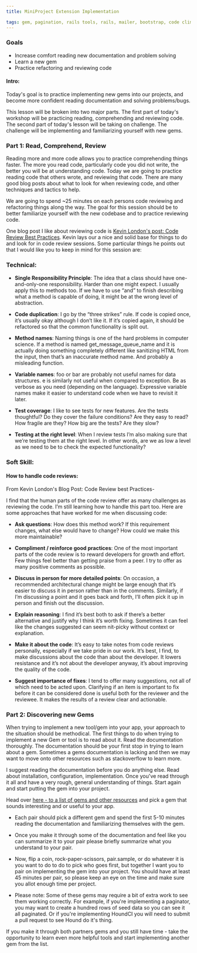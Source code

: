 ```yaml
---
title: MiniProject Extension Implementation

tags: gem, pagination, rails tools, rails, mailer, bootstrap, code climate, continuous integration, hound
---
```




### Goals

* Increase comfort reading new documentation and problem solving
* Learn a new gem
* Practice refactoring and reviewing code


#### Intro:

  Today's goal is to practice implementing new gems into our projects, and become more confident reading documentation and solving problems/bugs.

  This lesson will be broken into two major parts. The first part of today's workshop will be practicing reading, comprehending and reviewing code. The second part of today's lesson will be taking on challenge. The challenge will be implementing and familiarizing yourself with new gems.



### Part 1: Read, Comprehend, Review

Reading more and more code allows you to practice comprehending things faster. The more you read code, particularly code you did not write, the better you will be at understanding code. Today we are going to practice reading code that others wrote, and reviewing that code. There are many good blog posts about what to look for when reviewing code, and other techniques and tactics to help.

We are going to spend ~25 minutes on each persons code reviewing and refactoring things along the way. The goal for this session should be to better familiarize yourself with the new codebase and to practice reviewing code.

One blog post I like about reviewing code is [Kevin London's post: Code Review Best Practices](https://www.kevinlondon.com/2015/05/05/code-review-best-practices.html). Kevin lays our a nice and solid base for things to do and look for in code review sessions. Some particular things he points out that I would like you to keep in mind for this session are:

### Technical:

* __Single Responsibility Principle__: The idea that a class should have one-and-only-one responsibility. Harder than one might expect. I usually apply this to methods too. If we have to use “and” to finish describing what a method is capable of doing, it might be at the wrong level of abstraction.

* __Code duplication__: I go by the “three strikes” rule. If code is copied once, it’s usually okay although I don’t like it. If it’s copied again, it should be refactored so that the common functionality is split out.

* __Method names__: Naming things is one of the hard problems in computer science. If a method is named get_message_queue_name and it is actually doing something completely different like sanitizing HTML from the input, then that’s an inaccurate method name. And probably a misleading function.

* __Variable names__: foo or bar are probably not useful names for data structures. e is similarly not useful when compared to exception. Be as verbose as you need (depending on the language). Expressive variable names make it easier to understand code when we have to revisit it later.

* __Test coverage__: I like to see tests for new features. Are the tests thoughtful? Do they cover the failure conditions? Are they easy to read? How fragile are they? How big are the tests? Are they slow?

* __Testing at the right level__: When I review tests I’m also making sure that we’re testing them at the right level. In other words, are we as low a level as we need to be to check the expected functionality?


### Soft Skill:

#### How to handle code reviews:
From Kevin London's Blog Post: Code Review best Practices-


I find that the human parts of the code review offer as many challenges as reviewing the code. I’m still learning how to handle this part too. Here are some approaches that have worked for me when discussing code:

* __Ask questions__: How does this method work? If this requirement changes, what else would have to change? How could we make this more maintainable?

* __Compliment / reinforce good practices__: One of the most important parts of the code review is to reward developers for growth and effort. Few things feel better than getting praise from a peer. I try to offer as many positive comments as possible.

* __Discuss in person for more detailed points__: On occasion, a recommended architectural change might be large enough that it’s easier to discuss it in person rather than in the comments. Similarly, if I’m discussing a point and it goes back and forth, I’ll often pick it up in person and finish out the discussion.

* __Explain reasoning__: I find it’s best both to ask if there’s a better alternative and justify why I think it’s worth fixing. Sometimes it can feel like the changes suggested can seem nit-picky without context or explanation.

* __Make it about the code__: It’s easy to take notes from code reviews personally, especially if we take pride in our work. It’s best, I find, to make discussions about the code than about the developer. It lowers resistance and it’s not about the developer anyway, it’s about improving the quality of the code.

* __Suggest importance of fixes__: I tend to offer many suggestions, not all of which need to be acted upon. Clarifying if an item is important to fix before it can be considered done is useful both for the reviewer and the reviewee. It makes the results of a review clear and actionable.


### Part 2: Discovering new Gems

When trying to implement a new tool/gem into your app, your approach to the situation should be methodical. The first things to do when trying to implement a new Gem or tool is to read about it. Read the documentation thoroughly. The documentation should be your first stop in trying to learn about a gem. Sometimes a gems documentation is lacking and then we may want to move onto other resources such as stackoverflow to learn more.

I suggest reading the documentation before you do anything else. Read about installation, configuration, implementation. Once you've read through it all and have a very rough, general understanding of things. Start again and start putting the gem into your project.

Head over [here - to a list of gems and other resources](https://github.com/turingschool/resources/blob/master/rails_gems_and_other_resources.markdown) and pick a gem that sounds interesting and or useful to your app.

* Each pair should pick a different gem and spend the first 5-10 minutes reading the documentation and familiarizing themselves with the gem.

* Once you make it through some of the documentation and feel like you can summarize it to your pair please briefly summarize what you understand to your pair.

* Now, flip a coin, rock-paper-scissors, pair.sample, or do whatever it is you want to do to do to pick who goes first, but together I want you to pair on implementing the gem into your project. You should have at least 45 minutes per pair, so please keep an eye on the time and make sure you allot enough time per project.

* Please note: Some of these gems may require a bit of extra work to see them working correctly. For example, if you're implementing a paginator, you may want to create a hundred rows of seed data so you can see it all paginated. Or if you're implementing HoundCI you will need to submit a pull request to see Hound do it's thing.

If you make it through both partners gems and you still have time - take the opportunity to learn even more helpful tools and start implementing another gem from the list.
